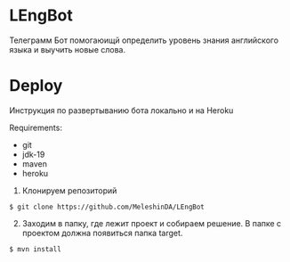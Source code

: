 # LEngBot
Телеграмм Бот помогаюищй определить уровень знания английского языка и выучить новые слова.
# Deploy
Инструкция по развертыванию бота локально и на Heroku

Requirements:
* git
* jdk-19
* maven
* heroku
1. Клонируем репозиторий 
```
$ git clone https://github.com/MeleshinDA/LEngBot
```
2. Заходим в папку, где лежит проект и собираем решение. В папке с проектом должна появиться папка target.
```
$ mvn install
```
